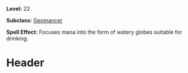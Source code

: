 <!-- TITLE: Spell: Produce Water -->
<!-- SUBTITLE:  -->

**Level:** 22

**Subclass:** [Geomancer](geomancer)

**Spell Effect:** Focuses mana into the form of watery globes suitable for drinking.
# Header